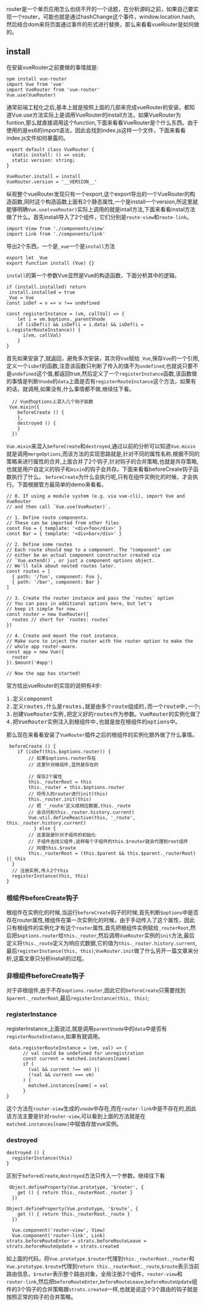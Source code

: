 router是一个单页应用怎么也绕不开的一个话题，在分析源码之前，如果自己要实现一个router，可能也就是通过hashChange这个事件，window.location.hash,然后结合dom来将页面通过事件的形式进行替换，那么来看看vueRouter是如何做的。

## install ##
在安装vueRouter之前要做的事情就是:

    npm install vue-router
    import Vue from 'vue'
    import VueRouter from 'vue-router'
    Vue.use(VueRouter)

通常前端工程化之后,基本上就是按照上面的几部来完成vueRouter的安装，都知道Vue.use方法实际上是调用VueRouter的install方法，如果VueRouter为funtion,那么就直接调用这个function,下面来看看VueRouter是个什么东西。由于使用的是es6的import语法，因此会找到index.js这样一个文件，下面来看看index.js文件如何暴露的。

    export default class VueRouter {
      static install: () => void;
      static version: string;
    }
    
    VueRouter.install = install
    VueRouter.version = '__VERSION__'

纵观整个vueRouter发现只有一个export,这个export导出的一个VueRouter的构造函数,同时这个构造函数上面有2个静态属性,一个是install一个version,所这里就能够明确`Vue.use(vueRouter)`实际上调用的就是intall方法,下面来看看instal方法做了什么。首先install导入了2个组件，它们分别是`route-view`和`route-link`。

    import View from './components/view'
    import Link from './components/link'

导出2个东西，一个是`_vue`一个是`install`方法
    
    export let _Vue
    export function install (Vue) {}

`install`的第一个参数Vue显然是Vue的构造函数，下面分析其中的逻辑。

    if (install.installed) return
     install.installed = true
    _Vue = Vue
    const isDef = v => v !== undefined
    
    const registerInstance = (vm, callVal) => {
	    let i = vm.$options._parentVnode
	    if (isDef(i) && isDef(i = i.data) && isDef(i = i.registerRouteInstance)) {
	      i(vm, callVal)
	    }
    }

首先如果安装了,就返回，避免多次安装，其次将`Vue`赋给`_Vue`,保存`Vue`的一个引用,定义一个`isDef`的函数,注意该函数只判断了传入的值不为`undefined`,也就说只要不是`undefined`这个值,都返回true,然后定义了一个`registerInstance`函数,该函数做的事情是判断`Vnode`的`data`上面是否有`registerRouteInstance`这个方法，如果有的话，就调用,如果没有,什么事情都不做,继续往下看。


      // Vue的options上混入几个钩子函数
     Vue.mixin({
	    beforeCreate () {
	    },
	    destroyed () {
    	}
      })

`Vue.mixin`来混入`beforeCreate`和`destroyed`,通过以前的分析可以知道`Vue.mixin`就是调用`mergeOptions`,而该方法的实现思路就是,针对不同的属性名称,根据不同的策略来进行属性的合并,上面合并了2个钩子,针对钩子的合并策略,也就是共存策略,也就是用户自定义的钩子和`mixin`的钩子会共存。下面来看看beforeCreate钩子函数执行了什么。
`beforeCreate`为什么会执行呢,只有在组件实例化的时候，才会执行。下面根据管方最简单的demo来看看。


    // 0. If using a module system (e.g. via vue-cli), import Vue and VueRouter
    // and then call `Vue.use(VueRouter)`.
    
    // 1. Define route components.
    // These can be imported from other files
    const Foo = { template: '<div>foo</div>' }
    const Bar = { template: '<div>bar</div>' }
    
    // 2. Define some routes
    // Each route should map to a component. The "component" can
    // either be an actual component constructor created via
    // `Vue.extend()`, or just a component options object.
    // We'll talk about nested routes later.
    const routes = [
      { path: '/foo', component: Foo },
      { path: '/bar', component: Bar }
    ]
    
    // 3. Create the router instance and pass the `routes` option
    // You can pass in additional options here, but let's
    // keep it simple for now.
    const router = new VueRouter({
      routes // short for `routes: routes`
    })
    
    // 4. Create and mount the root instance.
    // Make sure to inject the router with the router option to make the
    // whole app router-aware.
    const app = new Vue({
      router
    }).$mount('#app')
    
    // Now the app has started!

官方给出vueRouter的实现的说明有4步:
<pre>
1.定义component
2.定义routes,什么是routes,就是由多个route组成的,而一个route中,一个path对应一个component,简而言之就是一个component和path的映射表
3.创建VueRouter实例,把定义好的routes作为参数。VueRouter的实例化做了什么另开一篇md,这篇只介绍router的install的过程。
4.把VueRouter实例注入到根组件中,也就是放在根组件的options中。
</pre>

那么现在来看看安装了`VueRouter`插件之后的根组件的实例化额外做了什么事情。

     beforeCreate () {
	    if (isDef(this.$options.router)) {
		    // 如果$options.router存在
		    // 这里针对根组件,显然是存在的
		    
		    // 保存2个属性
		    this._routerRoot = this
		    this._router = this.$options.router
		    // 将传入的router进行init(this)
		    this._router.init(this)
		    // 把 '_route'定义成相应数据,this._route
		    // 会访问到this._router.history.current)
		    Vue.util.defineReactive(this, '_route', this._router.history.current)
		      } else {
		    // 这里就是针对子组件的初始化
		    // 子组件去找父组件,这样每个子组件的this.$router就会代理到root组件
		    // 同理this.$route
		    this._routerRoot = (this.$parent && this.$parent._routerRoot) || this
	  }
      // 注册实例,传入2个this
      registerInstance(this, this)
    }

### 根组件beforeCreate钩子 ###
根组件在实例化的时候,当运行`beforeCreate`钩子的时候,首先判断`$options`中是否存在router属性,根组件在第一次实例化的时候，由于手动传入了这个属性，因此只有根组件的实例化才有这个`router`属性,首先把根组件实例赋给`_routerRoot`,然后把`$options.router`给`this._router`,然后调用`VueRouter`实例的`init`方法,最后定义将`this._route`定义为响应式数据,它的值为`this._router.history.current`,最后`registerInstance(this, this)`;`VueRouter.init`做了什么另开一篇文章来分析,这篇文章只分析install的过程。
### 非根组件beforeCreate钩子 ###
对于非根组件,由于不存`$options.router`,因此它的`beforeCreate`只需要找到`$parent._routerRoot`,最后`registerInstance(this, this)`;
### registerInstance ###
registerInstance,上面说过,就是调用`parentVnode`中的`data`中是否有`registerRouteInstance`,如果有就调用。

     data.registerRouteInstance = (vm, val) => {
	      // val could be undefined for unregistration
	      const current = matched.instances[name]
	      if (
		    (val && current !== vm) ||
		    (!val && current === vm)
	      ) {
	    	matched.instances[name] = val
	      }
    }

这个方法在`router-view`生成的`vnode`中存在,而在`router-link`中是不存在的,因此该方法主要是针对`router-view`,可以看到上面的方法就是在`matched.instances[name]`中赋值存放vue实例。
### destroyed ###

    destroyed () {
      registerInstance(this)
    }
区别于`beforedCreate`,`destroyed`方法只传入一个参数。继续往下看

     Object.defineProperty(Vue.prototype, '$router', {
    	get () { return this._routerRoot._router }
      })
    
    Object.defineProperty(Vue.prototype, '$route', {
    	get () { return this._routerRoot._route }
      })
    
      Vue.component('router-view', View)
      Vue.component('router-link', Link)
    strats.beforeRouteEnter = strats.beforeRouteLeave = strats.beforeRouteUpdate = strats.created

如上面的代码，将`Vue.prototype.$router`代理到`this._routerRoot._router`和`Vue.prototype.$route`代理到`return this._routerRoot._route`,`$route`表示当前路由信息，`$router`表示整个路由对象，全局注册2个组件，`router-view`和`router-link`,然后把`beforeRouteEnter`,`beforeRouteLeave`,`beforeRouteUpdate`组件的3个钩子的合并策略跟`strats.created`一样,也就是说这个3个路由的钩子就是按照正常的钩子的合并策略。
